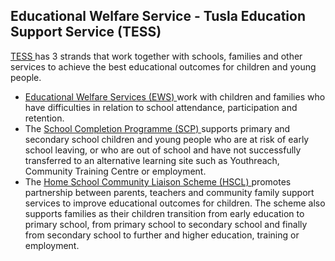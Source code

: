 ##  Educational Welfare Service - Tusla Education Support Service (TESS)

[ TESS ](https://www.tusla.ie/services/educational-welfare-services/) has 3
strands that work together with schools, families and other services to
achieve the best educational outcomes for children and young people.

  * [ Educational Welfare Services (EWS) ](https://www.tusla.ie/tess/tess-ews/) work with children and families who have difficulties in relation to school attendance, participation and retention. 
  * The [ School Completion Programme (SCP) ](https://www.tusla.ie/tess/scp/) supports primary and secondary school children and young people who are at risk of early school leaving, or who are out of school and have not successfully transferred to an alternative learning site such as Youthreach, Community Training Centre or employment. 
  * The [ Home School Community Liaison Scheme (HSCL) ](https://www.tusla.ie/tess/hscl/) promotes partnership between parents, teachers and community family support services to improve educational outcomes for children. The scheme also supports families as their children transition from early education to primary school, from primary school to secondary school and finally from secondary school to further and higher education, training or employment. 
